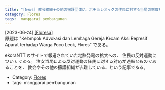```yaml
---
title: "[News] 教会組織その他の擁護団体が、ポチョレオックの住民に対する当局の態度を非難する ---「フローレスには地熱発電が向いている」と言い出したのは、ぼくの記憶では、日本だったと思う"
category: Flores
tags:  manggarai pembangunan
---
```


[2023-06-24] [[Floresa]](https://floresa.co/2023/06/24/kelompok-advokasi-dan-lembaga-gereja-kecam-aksi-represif-aparat-terhadap-warga-poco-leok-flores/?utm_source=pocket_saves)  
 原題は "Kelompok Advokasi dan 
Lembaga Gereja Kecam Aksi Represif Aparat terhadap 
Warga Poco Leok, Flores" である。

 ekoraNTT のサイトで報道されていた地熱発電の拡大への、
住民の反対運動についてである。
治安当局による反対運動の住民に対する対応が過酷なものであることを、
教会やその他の擁護組織が非難している、という記事である。

- Category: [Flores](https://merapano.github.io/categories.html#Flores)
- tags:  manggarai pembangunan

